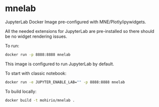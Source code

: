 # mnelab

JupyterLab Docker Image pre-configured with MNE/Plotly/ipywidgets.

All the needed extensions for JupyterLab are pre-installed so there should 
be no widget rendering issues.

To run:
```bash
docker run -p 8888:8888 mnelab
```

This image is configured to run JupyterLab by default.

To start with classic notebook:
```bash
docker run -e JUPYTER_ENABLE_LAB="" -p 8888:8888 mnelab
```

To build locally:
```bash
docker build -t mohirio/mnelab .
```

